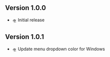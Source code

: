 ## Version 1.0.0

- 🛸 Initial release

## Version 1.0.1

- 🛸 Update menu dropdown color for Windows
